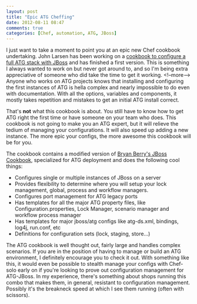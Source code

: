 ```yaml
---
layout: post
title: "Epic ATG Cheffing"
date: 2012-08-11 08:47
comments: true
categories: [Chef, automation, ATG, JBoss]
---
```


I just want to take a moment to point you at an epic new Chef cookbook undertaking. John Larsen has been working on a [cookbook to configure a full ATG stack with JBoss](http://community.opscode.com/cookbooks/atg) and has finished a first version. This is something I always wanted to work on but never got around to, and so I'm being extra appreciative of someone who did take the time to get it working.
<!–more–> 
Anyone who works on ATG projects knows that installing and configuring the
first instances of ATG is hella complex and nearly impossible to do even with
documentation.  With all the options, variables and components, it mostly takes repetition and mistakes to get an initial ATG install correct.

That's **not** what this cookbook is about. You still have to know how to get ATG
right the first time or have someone on your team who does. This cookbook is
not going to make you an ATG expert, but it will relieve the tedium of
managing your configurations. It will also speed up adding a new instance. The more epic your configs, the more awesome this
cookbook will be for you.

The cookbook contains a modified version of [Bryan Berry's JBoss Cookbook](http://community.opscode.com/cookbooks/jboss), specialized for ATG deployment and does the following cool things:

* Configures single or multiple instances of JBoss on a server
* Provides flexibility to determine where you will setup your lock management,
global, process and workflow managers.
* Configures port management for ATG legacy ports
* Has templates for all the major ATG property files, like
Configuration.properties, Lock Manager, scenario manager and  workflow process manager
* Has templates for major jboss/atg configs like atg-ds.xml, bindings, log4j,
run.conf, etc
* Definitions for configuration sets (lock, staging, store...)

The ATG cookbook is well thought out, fairly large and handles complex scenarios. If you are in
the position of having to manage or build an ATG environment, I definitely
encourage you to check it out.  With something like this, it would even be
possible to stealth manage your configs with Chef-solo early on if you're looking to prove out
configuration management for ATG-JBoss. In my experience, there's something about
shops running this combo that makes them, in general, resistant to
configuration management. Possibly it's the breakneck speed at which I see them
running (often with scissors).
